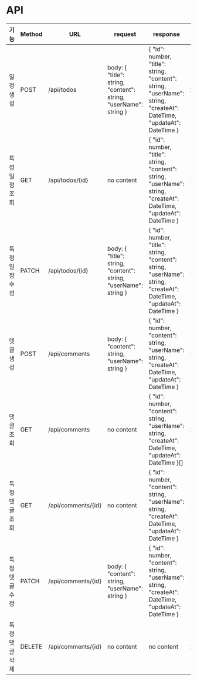 # API

| 기능       | Method | URL                | request                                                          | response                                                                                                             | 상태 코드 |
|----------|--------|--------------------|------------------------------------------------------------------|----------------------------------------------------------------------------------------------------------------------|-------|
| 일정 생성    | POST   | /api/todos         | body: { "title": string, "content": string, "userName": string } | { "id": number, "title": string, "content": string, "userName": string, "createAt": DateTime, "updateAt": DateTime } | 201   |
| 특정 일정 조회 | GET    | /api/todos/{id}    | no content                                                       | { "id": number, "title": string, "content": string, "userName": string, "createAt": DateTime, "updateAt": DateTime } | 200   |
| 특정 일정 수정 | PATCH  | /api/todos/{id}    | body: { "title": string, "content": string, "userName": string } | { "id": number, "title": string, "content": string, "userName": string, "createAt": DateTime, "updateAt": DateTime } | 200   |
| 댓글 생성    | POST   | /api/comments      | body: { "content": string, "userName": string }                  | { "id": number, "content": string, "userName": string, "createAt": DateTime, "updateAt": DateTime }                  | 201   |
| 댓글 조회    | GET    | /api/comments      | no content                                                       | { "id": number, "content": string, "userName": string, "createAt": DateTime, "updateAt": DateTime }[]                | 200   |
| 특정 댓글 조회 | GET    | /api/comments/{id} | no content                                                       | { "id": number, "content": string, "userName": string, "createAt": DateTime, "updateAt": DateTime }                  | 200   |
| 특정 댓글 수정 | PATCH  | /api/comments/{id} | body: { "content": string, "userName": string }                  | { "id": number, "content": string, "userName": string, "createAt": DateTime, "updateAt": DateTime }                  | 200   |
| 특정 댓글 삭제 | DELETE | /api/comments/{id} | no content                                                       | no content                                                                                                           | 204   |
